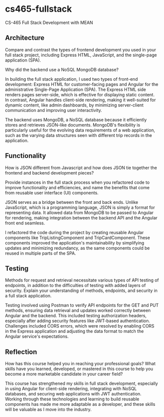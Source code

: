 # cs465-fullstack

CS-465 Full Stack Development with MEAN

## Architecture

Compare and contrast the types of frontend development you used in your full stack project, including Express HTML, JavaScript, and the single-page application (SPA).

Why did the backend use a NoSQL MongoDB database?

In building the full stack application, I used two types of front-end development: Express HTML for customer-facing pages and Angular for the administrative Single-Page Application (SPA). The Express HTML side renders pages server-side, which is effective for displaying static content. In contrast, Angular handles client-side rendering, making it well-suited for dynamic content, like admin dashboards, by minimizing server-client communication and improving user interactivity.

The backend uses MongoDB, a NoSQL database because it efficiently stores and retrieves JSON-like documents. MongoDB's flexibility is particularly useful for the evolving data requirements of a web application, such as the varying data structures seen with different trip records in the application.

## Functionality

How is JSON different from Javascript and how does JSON tie together the frontend and backend development pieces?

Provide instances in the full stack process when you refactored code to improve functionality and efficiencies, and name the benefits that come from reusable user interface (UI) components.

JSON serves as a bridge between the front and back ends. Unlike JavaScript, which is a programming language, JSON is simply a format for representing data. It allowed data from MongoDB to be passed to Angular for rendering, making integration between the backend API and the Angular front end seamless.

I refactored the code during the project by creating reusable Angular components like TripListingComponent and TripCardComponent. These components improved the application's maintainability by simplifying updates and minimizing redundancy, as the same components could be reused in multiple parts of the SPA.

## Testing

Methods for request and retrieval necessitate various types of API testing of endpoints, in addition to the difficulties of testing with added layers of security. Explain your understanding of methods, endpoints, and security in a full stack application.

Testing involved using Postman to verify API endpoints for the GET and PUT methods, ensuring data retrieval and updates worked correctly between Angular and the backend. This included testing authorization headers, especially after adding security features like JWT-based authentication. Challenges included CORS errors, which were resolved by enabling CORS in the Express application and adjusting the data format to match the Angular service's expectations.

## Reflection

How has this course helped you in reaching your professional goals? What skills have you learned, developed, or mastered in this course to help you become a more marketable candidate in your career field?

This course has strengthened my skills in full stack development, especially in using Angular for client-side rendering, integrating with NoSQL databases, and securing web applications with JWT authentication. Working through these technologies and learning to build reusable components has made me more adaptable as a developer, and these skills will be valuable as I move into the industry.
